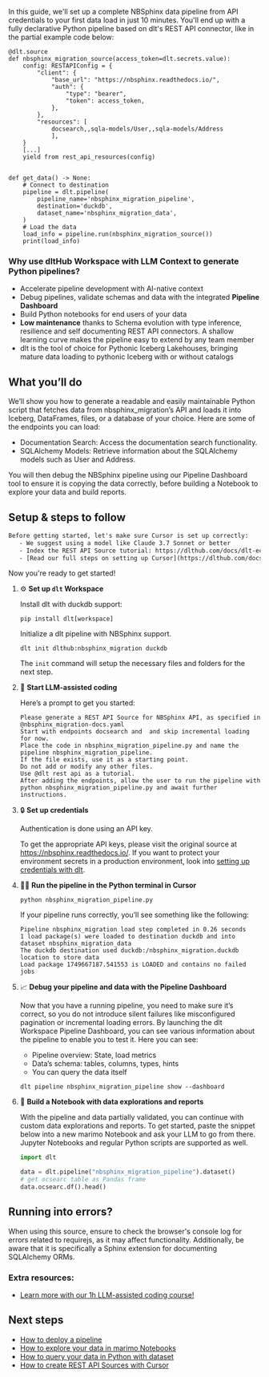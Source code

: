 In this guide, we'll set up a complete NBSphinx data pipeline from API credentials to your first data load in just 10 minutes. You'll end up with a fully declarative Python pipeline based on dlt's REST API connector, like in the partial example code below:

```python-outcome
@dlt.source
def nbsphinx_migration_source(access_token=dlt.secrets.value):
    config: RESTAPIConfig = {
        "client": {
            "base_url": "https://nbsphinx.readthedocs.io/",
            "auth": {
                "type": "bearer",
                "token": access_token,
            },
        },
        "resources": [
            docsearch,,sqla-models/User,,sqla-models/Address
            ],
    }
    [...]
    yield from rest_api_resources(config)


def get_data() -> None:
    # Connect to destination
    pipeline = dlt.pipeline(
        pipeline_name='nbsphinx_migration_pipeline',
        destination='duckdb',
        dataset_name='nbsphinx_migration_data', 
    )
    # Load the data
    load_info = pipeline.run(nbsphinx_migration_source())
    print(load_info) 
```

### Why use dltHub Workspace with LLM Context to generate Python pipelines?

- Accelerate pipeline development with AI-native context
- Debug pipelines, validate schemas and data with the integrated **Pipeline Dashboard**
- Build Python notebooks for end users of your data
- **Low maintenance** thanks to Schema evolution with type inference, resilience and self documenting REST API connectors. A shallow learning curve makes the pipeline easy to extend by any team member
- dlt is the tool of choice for Pythonic Iceberg Lakehouses, bringing mature data loading to pythonic Iceberg with or without catalogs

## What you’ll do

We’ll show you how to generate a readable and easily maintainable Python script that fetches data from nbsphinx_migration’s API and loads it into Iceberg, DataFrames, files, or a database of your choice. Here are some of the endpoints you can load:

- Documentation Search: Access the documentation search functionality.
- SQLAlchemy Models: Retrieve information about the SQLAlchemy models such as User and Address.

You will then debug the NBSphinx pipeline using our Pipeline Dashboard tool to ensure it is copying the data correctly, before building a Notebook to explore your data and build reports.

## Setup & steps to follow

```default
Before getting started, let's make sure Cursor is set up correctly:
   - We suggest using a model like Claude 3.7 Sonnet or better
   - Index the REST API Source tutorial: https://dlthub.com/docs/dlt-ecosystem/verified-sources/rest_api/ and add it to context as **@dlt rest api**
   - [Read our full steps on setting up Cursor](https://dlthub.com/docs/dlt-ecosystem/llm-tooling/cursor-restapi#23-configuring-cursor-with-documentation)
```

Now you're ready to get started!

1. ⚙️ **Set up `dlt` Workspace**
    
    Install dlt with duckdb support:
    ```shell
    pip install dlt[workspace]
    ```

    Initialize a dlt pipeline with NBSphinx support.
    ```shell
    dlt init dlthub:nbsphinx_migration duckdb
    ```

    The `init` command will setup the necessary files and folders for the next step.
    
2. 🤠 **Start LLM-assisted coding**
    
    Here’s a prompt to get you started:
    
    ```prompt
    Please generate a REST API Source for NBSphinx API, as specified in @nbsphinx_migration-docs.yaml 
    Start with endpoints docsearch and  and skip incremental loading for now. 
    Place the code in nbsphinx_migration_pipeline.py and name the pipeline nbsphinx_migration_pipeline. 
    If the file exists, use it as a starting point. 
    Do not add or modify any other files. 
    Use @dlt rest api as a tutorial. 
    After adding the endpoints, allow the user to run the pipeline with python nbsphinx_migration_pipeline.py and await further instructions.
    ```

    
3. 🔒 **Set up credentials** 
    
    Authentication is done using an API key.
    
    To get the appropriate API keys, please visit the original source at https://nbsphinx.readthedocs.io/.
    If you want to protect your environment secrets in a production environment, look into [setting up credentials with dlt](https://dlthub.com/docs/walkthroughs/add_credentials).
    
4. 🏃‍♀️ **Run the pipeline in the Python terminal in Cursor**
    
    ```shell
    python nbsphinx_migration_pipeline.py
    ```
    
    If your pipeline runs correctly, you’ll see something like the following:
    
    ```shell
    Pipeline nbsphinx_migration load step completed in 0.26 seconds
    1 load package(s) were loaded to destination duckdb and into dataset nbsphinx_migration_data
    The duckdb destination used duckdb:/nbsphinx_migration.duckdb location to store data
    Load package 1749667187.541553 is LOADED and contains no failed jobs
    ```
    
5. 📈 **Debug your pipeline and data with the Pipeline Dashboard**

    Now that you have a running pipeline, you need to make sure it’s correct, so you do not introduce silent failures like misconfigured pagination or incremental loading errors. By launching the dlt Workspace Pipeline Dashboard, you can see various information about the pipeline to enable you to test it. Here you can see:
    - Pipeline overview: State, load metrics
    - Data’s schema: tables, columns, types, hints
    - You can query the data itself
    
    ```shell
    dlt pipeline nbsphinx_migration_pipeline show --dashboard
    ```
    
6. 🐍 **Build a Notebook with data explorations and reports**

    With the pipeline and data partially validated, you can continue with custom data explorations and reports. To get started, paste the snippet below into a new marimo Notebook and ask your LLM to go from there. Jupyter Notebooks and regular Python scripts are supported as well.

    
    ```python
    import dlt

   data = dlt.pipeline("nbsphinx_migration_pipeline").dataset()
   # get ocsearc table as Pandas frame
   data.ocsearc.df().head()
    ```

## Running into errors?

When using this source, ensure to check the browser's console log for errors related to requirejs, as it may affect functionality. Additionally, be aware that it is specifically a Sphinx extension for documenting SQLAlchemy ORMs.

### Extra resources:

- [Learn more with our 1h LLM-assisted coding course!](https://www.youtube.com/watch?v=GGid70rnJuM)

## Next steps

- [How to deploy a pipeline](https://dlthub.com/docs/walkthroughs/deploy-a-pipeline)
- [How to explore your data in marimo Notebooks](https://dlthub.com/docs/general-usage/dataset-access/marimo)
- [How to query your data in Python with dataset](https://dlthub.com/docs/general-usage/dataset-access/dataset)
- [How to create REST API Sources with Cursor](https://dlthub.com/docs/dlt-ecosystem/llm-tooling/cursor-restapi)